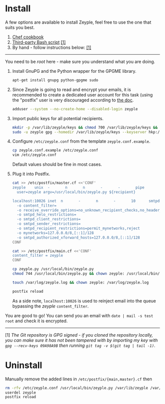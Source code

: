 # Install

A few options are available to install Zeyple, feel free to use the one that suits you best.

1. [Chef cookbook](https://github.com/infertux/chef-zeyple)
1. [Third-party Bash script](https://github.com/bastelfreak/scripts/blob/master/setup_zeyple.sh) [[1]](#fn-1)
1. By hand - follow instructions below: [[1]](#fn-1)

---

You need to be _root_ here - make sure you understand what you are doing.

1. Install GnuPG and the Python wrapper for the GPGME library.

    ```bash
    apt-get install gnupg python-gpgme sudo
    ```

1. Since Zeyple is going to read and encrypt your emails, it is recommended to create a dedicated user account for this task (using the "postfix" user is very discouraged according to [the doc](http://www.postfix.org/FILTER_README.html).

    ```bash
    adduser --system --no-create-home --disabled-login zeyple
    ```

1. Import public keys for all potential recipients.

    ```bash
    mkdir -p /var/lib/zeyple/keys && chmod 700 /var/lib/zeyple/keys && chown zeyple: /var/lib/zeyple/keys
    sudo -u zeyple gpg --homedir /var/lib/zeyple/keys --keyserver hkp://keys.gnupg.net --search you@domain.tld # repeat for each key
    ```

1. Configure `/etc/zeyple.conf` from the template `zeyple.conf.example`.

    ```bash
    cp zeyple.conf.example /etc/zeyple.conf
    vim /etc/zeyple.conf
    ```

    Default values should be fine in most cases.

1. Plug it into Postfix.

    ```bash
    cat >> /etc/postfix/master.cf <<'CONF'
    zeyple    unix  -       n       n       -       -       pipe
      user=zeyple argv=/usr/local/bin/zeyple.py ${recipient}

    localhost:10026 inet  n       -       n       -       10      smtpd
      -o content_filter=
      -o receive_override_options=no_unknown_recipient_checks,no_header_body_checks,no_milters
      -o smtpd_helo_restrictions=
      -o smtpd_client_restrictions=
      -o smtpd_sender_restrictions=
      -o smtpd_recipient_restrictions=permit_mynetworks,reject
      -o mynetworks=127.0.0.0/8,[::1]/128
      -o smtpd_authorized_xforward_hosts=127.0.0.0/8,[::1]/128
    CONF

    cat >> /etc/postfix/main.cf <<'CONF'
    content_filter = zeyple
    CONF

    cp zeyple.py /usr/local/bin/zeyple.py
    chmod 744 /usr/local/bin/zeyple.py && chown zeyple: /usr/local/bin/zeyple.py

    touch /var/log/zeyple.log && chown zeyple: /var/log/zeyple.log

    postfix reload
    ```

    As a side note, `localhost:10026` is used to reinject email into the queue bypassing the _zeyple_ `content_filter`.

You are good to go!
You can send you an email with `date | mail -s test root` and check it is encrypted.

---

<a name="fn-1">[1]</a> _The Git repository is GPG signed - if you cloned the repository locally, you can make sure it has not been tampered with by importing my key with `gpg --recv-keys 09A98A9B` then running `git tag -v $(git tag | tail -1)`._

# Uninstall

Manually remove the added lines in `/etc/postfix/{main,master}.cf` then

```bash
rm -rfv /etc/zeyple.conf /usr/local/bin/zeyple.py /var/lib/zeyple /var/log/zeyple.log
userdel zeyple
postfix reload
```

